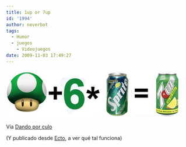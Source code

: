 ```yaml
---
title: 1up or 7up
id: '1994'
author: neverbot
tags:
  - Humor
  - juegos
    - Videojuegos
date: 2009-11-03 17:49:27
---
```


![200911031747.jpg](./1up-or-7up/200911031747.jpg)

Vía [Dando por culo](http://dandoporculo.com/post/199198536)

(Y publicado desde [Ecto](http://illuminex.com/ecto/), a ver qué tal funciona)